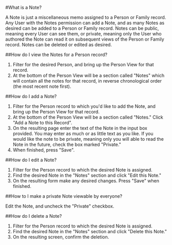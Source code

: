 #What is a Note?

A Note is just a miscellaneous memo assigned to a Person or Family record. Any User with the Notes permission can add a Note, and as many Notes as desired can be added to a Person or Family record.
Notes can be public, meaning every User can see them, or private, meaning only the User who authored the Note can read it on subsequent views of the Person or Family record. Notes can be deleted or edited as desired.

##How do I view the Notes for a Person record?

1. Filter for the desired Person, and bring up the Person View for that record.
2. At the bottom of the Person View will be a section called "Notes" which will contain all the notes for that record, in reverse chronological order (the most recent note first).

##How do I add a Note?

1. Filter for the Person record to which you'd like to add the Note, and bring up the Person View for that record.
2. At the bottom of the Person View will be a section called "Notes." Click "Add a Note to this Record".
3. On the resulting page enter the text of the Note in the input box provided. You may enter as much or as little text as you like. If you would like the note to be private, meaning only you will able to read the Note in the future, check the box marked "Private."
4. When finished, press "Save".
 
##How do I edit a Note?

1. Filter for the Person record to which the desired Note is assigned.
2. Find the desired Note in the "Notes" section and click "Edit this Note."
3. On the resulting form make any desired changes. Press "Save" when finished.

##How to I make a private Note viewable by everyone?

Edit the Note, and uncheck the "Private" checkbox.

##How do I delete a Note?

1. Filter for the Person record to which the desired Note is assigned.
2. Find the desired Note in the "Notes" section and click "Delete this Note."
3. On the resulting screen, confirm the deletion.
